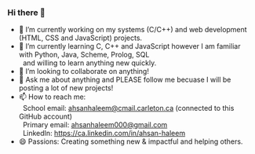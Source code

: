 ### Hi there 👋

- 🔭 I’m currently working on my systems (C/C++) and web development (HTML, CSS and JavaScript) projects.  
- 🌱 I’m currently learning C, C++ and JavaScript however I am familiar with Python, Java, Scheme, Prolog, SQL <br />
&nbsp;&nbsp;and willing to learn anything new quickly.
- 👯 I’m looking to collaborate on anything!
- 💬 Ask me about anything and PLEASE follow me becuase I will be posting a lot of new projects!
- 📫 How to reach me: <br />
&nbsp;&nbsp;School email: ahsanhaleem@cmail.carleton.ca (connected to this GitHub account) <br />
&nbsp;&nbsp;Primary email: ahsanhaleem000@gmail.com <br />
&nbsp;&nbsp;LinkedIn: https://ca.linkedin.com/in/ahsan-haleem <br />
- 😄 Passions: Creating something new & impactful and helping others.
